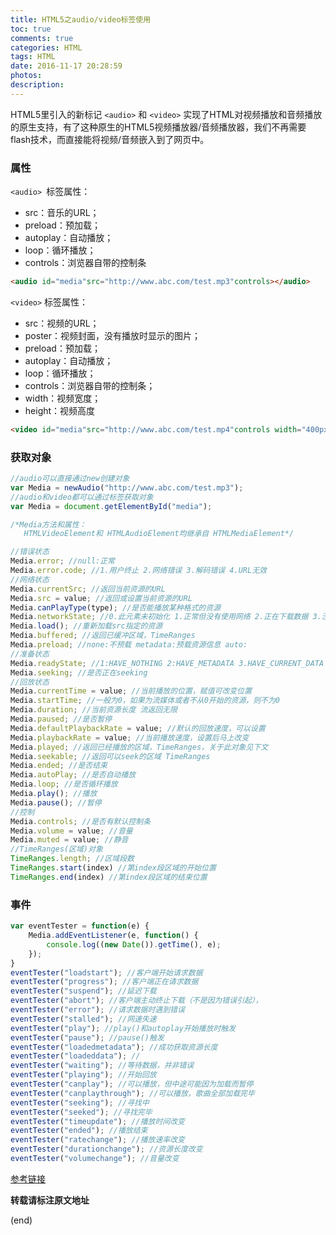 ```yaml
---
title: HTML5之audio/video标签使用
toc: true
comments: true
categories: HTML
tags: HTML
date: 2016-11-17 20:28:59
photos:
description:
---
```


HTML5里引入的新标记 `<audio>` 和 `<video>` 实现了HTML对视频播放和音频播放的原生支持，有了这种原生的HTML5视频播放器/音频播放器，我们不再需要flash技术，而直接能将视频/音频嵌入到了网页中。
<!--more-->
### 属性

`<audio> `标签属性：

* src：音乐的URL；
* preload：预加载；
* autoplay：自动播放；
* loop：循环播放；
* controls：浏览器自带的控制条

```html
<audio id="media"src="http://www.abc.com/test.mp3"controls></audio> 
```

`<video>` 标签属性：

* src：视频的URL；
* poster：视频封面，没有播放时显示的图片；
* preload：预加载；
* autoplay：自动播放；
* loop：循环播放；
* controls：浏览器自带的控制条；
* width：视频宽度；
* height：视频高度

```html
<video id="media"src="http://www.abc.com/test.mp4"controls width="400px"heigt="400px"></video> 
```
 

### 获取对象

```js
//audio可以直接通过new创建对象 
var Media = newAudio("http://www.abc.com/test.mp3");
//audio和video都可以通过标签获取对象 
var Media = document.getElementById("media");

/*Media方法和属性： 
   HTMLVideoElement和 HTMLAudioElement均继承自 HTMLMediaElement*/

//错误状态 
Media.error; //null:正常 
Media.error.code; //1.用户终止 2.网络错误 3.解码错误 4.URL无效 
//网络状态 
Media.currentSrc; //返回当前资源的URL 
Media.src = value; //返回或设置当前资源的URL 
Media.canPlayType(type); //是否能播放某种格式的资源 
Media.networkState; //0.此元素未初始化 1.正常但没有使用网络 2.正在下载数据 3.没有找到资源 
Media.load(); //重新加载src指定的资源 
Media.buffered; //返回已缓冲区域，TimeRanges 
Media.preload; //none:不预载 metadata:预载资源信息 auto: 
//准备状态 
Media.readyState; //1:HAVE_NOTHING 2:HAVE_METADATA 3.HAVE_CURRENT_DATA 4.HAVE_FUTURE_DATA 5.HAVE_ENOUGH_DATA 
Media.seeking; //是否正在seeking 
//回放状态 
Media.currentTime = value; //当前播放的位置，赋值可改变位置 
Media.startTime; //一般为0，如果为流媒体或者不从0开始的资源，则不为0 
Media.duration; //当前资源长度 流返回无限 
Media.paused; //是否暂停 
Media.defaultPlaybackRate = value; //默认的回放速度，可以设置 
Media.playbackRate = value; //当前播放速度，设置后马上改变 
Media.played; //返回已经播放的区域，TimeRanges，关于此对象见下文 
Media.seekable; //返回可以seek的区域 TimeRanges 
Media.ended; //是否结束 
Media.autoPlay; //是否自动播放 
Media.loop; //是否循环播放 
Media.play(); //播放 
Media.pause(); //暂停 
//控制 
Media.controls; //是否有默认控制条 
Media.volume = value; //音量 
Media.muted = value; //静音 
//TimeRanges(区域)对象 
TimeRanges.length; //区域段数 
TimeRanges.start(index) //第index段区域的开始位置 
TimeRanges.end(index) //第index段区域的结束位置
```
 

### 事件

```js
var eventTester = function(e) {
    Media.addEventListener(e, function() {
        console.log((new Date()).getTime(), e);
    });
}
eventTester("loadstart"); //客户端开始请求数据 
eventTester("progress"); //客户端正在请求数据 
eventTester("suspend"); //延迟下载 
eventTester("abort"); //客户端主动终止下载（不是因为错误引起）， 
eventTester("error"); //请求数据时遇到错误 
eventTester("stalled"); //网速失速 
eventTester("play"); //play()和autoplay开始播放时触发 
eventTester("pause"); //pause()触发 
eventTester("loadedmetadata"); //成功获取资源长度 
eventTester("loadeddata"); // 
eventTester("waiting"); //等待数据，并非错误 
eventTester("playing"); //开始回放 
eventTester("canplay"); //可以播放，但中途可能因为加载而暂停 
eventTester("canplaythrough"); //可以播放，歌曲全部加载完毕 
eventTester("seeking"); //寻找中 
eventTester("seeked"); //寻找完毕 
eventTester("timeupdate"); //播放时间改变 
eventTester("ended"); //播放结束 
eventTester("ratechange"); //播放速率改变 
eventTester("durationchange"); //资源长度改变 
eventTester("volumechange"); //音量改变
```

[参考链接](http://www.w3school.com.cn/tags/html_ref_audio_video_dom.asp)

**转载请标注原文地址**

(end)
